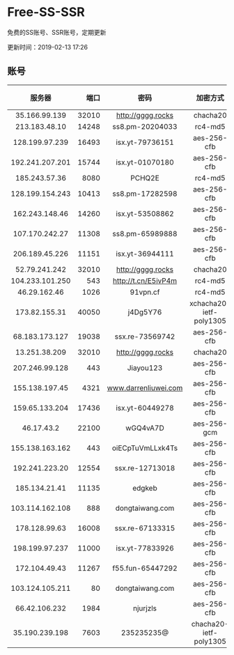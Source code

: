 # Free-SS-SSR

免费的SS账号、SSR账号，定期更新

更新时间：2019-02-13 17:26

## 账号

|服务器|端口|密码|加密方式|状态|PING|区域|VTUM|
|:-----:|-----:|:----:|:----:|:----:|:----:|:----:|:----:|
|35.166.99.139|32010|http://gggg.rocks|chacha20|☺|263|US|8↑/9↑/9↑/9↑|
|213.183.48.10|14248|ss8.pm-20204033|rc4-md5|☺|412|RU|10↑/10↑/10↑/10↑|
|128.199.97.239|16493|isx.yt-79736151|aes-256-cfb|☺|272|SG|10↑/10↑/10↑/10↑|
|192.241.207.201|15744|isx.yt-01070180|aes-256-cfb|☺|224|US|10↑/10↑/10↑/10↑|
|185.243.57.36|8080|PCHQ2E|rc4-md5|☺|217|US|10↑/9↑/9↑/10↑|
|128.199.154.243|10413|ss8.pm-17282598|aes-256-cfb|☺|270|SG|10↑/10↑/10↑/10↑|
|162.243.148.46|14260|isx.yt-53508862|aes-256-cfb|☺|205|US|10↑/10↑/10↑/10↑|
|107.170.242.27|11308|ss8.pm-65989888|aes-256-cfb|☺|199|US|10↑/10↑/10↑/10↑|
|206.189.45.226|11151|isx.yt-36944111|aes-256-cfb|☺|283|SG|10↑/10↑/10↑/10↑|
|52.79.241.242|32010|http://gggg.rocks|chacha20|☺|164|KR|8↑/8↑/7↑/7↑|
|104.233.101.250|543|http://t.cn/E5ivP4m|rc4-md5|☺|298|CA|10↑/10↑/10↑/10↑|
|46.29.162.46|1026|91vpn.cf|rc4-md5|☺|178|RU|7↑/9↑/9↑/10↑|
|173.82.155.31|40050|j4Dg5Y76|xchacha20-ietf-poly1305|☺|205|US|9↑/10↑/10↑/10↑|
|68.183.173.127|19038|ssx.re-73569742|aes-256-cfb|☺|196|US|8↑/9↑/8↑/9↑|
|13.251.38.209|32010|http://gggg.rocks|chacha20|☺|127|SG|8↑/8↑/8↑/9↑|
|207.246.99.128|443|Jiayou123|aes-256-cfb|☺|201|US|9↑/10↑/10↑/10↑|
|155.138.197.45|4321|www.darrenliuwei.com|aes-256-cfb|☺|267|US|10↑/10↑/10↑/10↑|
|159.65.133.204|17436|isx.yt-60449278|aes-256-cfb|☺|270|SG|10↑/10↑/9↑/10↑|
|46.17.43.2|22100|wGQ4vA7D|aes-256-gcm|☺|390|RU|7↑/10↑/10↑/10↑|
|155.138.163.162|443|oiECpTuVmLLxk4Ts|aes-256-cfb|☺|261|US|10↑/10↑/10↑/10↑|
|192.241.223.20|12554|ssx.re-12713018|aes-256-cfb|☺|200|US|8↑/9↑/9↑/9↑|
|185.134.21.41|11135|edgkeb|aes-256-cfb|☺|276|GB|10↑/10↑/10↑/10↑|
|103.114.162.108|888|dongtaiwang.com|aes-256-cfb|☺|249|US|10↑/10↑/10↑/10↑|
|178.128.99.63|16008|ssx.re-67133315|aes-256-cfb|☺|263|SG|8↑/9↑/9↑/9↑|
|198.199.97.237|11000|isx.yt-77833926|aes-256-cfb|☺|218|US|10↑/10↑/10↑/10↑|
|172.104.49.43|11267|f55.fun-65447292|aes-256-cfb|☺|260|SG|10↑/10↑/10↑/10↑|
|103.124.105.211|80|dongtaiwang.com|aes-256-cfb|☺|245|US|9↑/10↑/10↑/10↑|
|66.42.106.232|1984|njurjzls|aes-256-cfb|☺|220|US|10↑/10↑/10↑/10↑|
|35.190.239.198|7603|235235235@|chacha20-ietf-poly1305|☺|97|JP|6↑/8↓/10↑/10↑|
